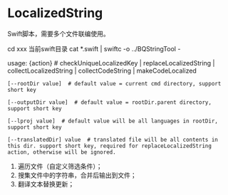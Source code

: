 # LocalizedString
Swift脚本，需要多个文件联编使用。

cd xxx 当前swift目录
cat *.swift | swiftc -o ../BQStringTool -

usage: {action} # checkUniqueLocalizedKey | replaceLocalizedString | collectLocalizedString | collectCodeString | makeCodeLocalized

    [--rootDir value]  # default value = current cmd directory, support short key

    [--outputDir value]  # default value = rootDir.parent directory, support short key
    
    [--lproj value]  # default value will be all languages in rootDir, support short key
    
    [--translatedDir] value  # translated file will be all contents in this dir. support short key, required for replaceLocalizedString action, otherwise will be ignored.

1. 遍历文件（自定义筛选条件）；
2. 搜集文件中的字符串，合并后输出到文件；
3. 翻译文本替换更新；
